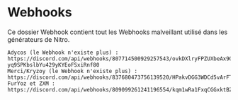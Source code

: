 # Webhooks
Ce dossier Webhook contient tout les Webhooks malveillant utilisé dans les générateurs de Nitro.

```
Adycos (le Webhook n'existe plus) : https://discord.com/api/webhooks/807714500929257543/ovkDXlryFPZUXbeAx90gA7kcCXJh5Hxpyhra162-yq9SPKbslbYu429yKYEoFSxiRnf80
Merci/Kryzoy (le Webhook n'existe plus) : https://discord.com/api/webhooks/837680473756139520/HPakvDGG3WDCd5vArFTVC6Uyl68gsJd1LMoICKKzd2DO84Sh8PuRftNnsMtTo6asjbyL
FurYoz et ZXM : https://discord.com/api/webhooks/809099261241196554/kqm1wRa1FxqCGGxktBZeAihzEFmZnf8dUH2DkRVNv3_T8cVTa0wIkTbNvcREFsCO2IfC
